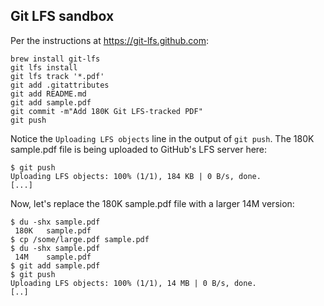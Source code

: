 ## Git LFS sandbox

Per the instructions at https://git-lfs.github.com:

    brew install git-lfs
    git lfs install
    git lfs track '*.pdf'
    git add .gitattributes
    git add README.md
    git add sample.pdf
    git commit -m"Add 180K Git LFS-tracked PDF"
    git push

Notice the `Uploading LFS objects` line in the output of `git push`. The 180K sample.pdf file is being uploaded to GitHub's LFS server here:

    $ git push
    Uploading LFS objects: 100% (1/1), 184 KB | 0 B/s, done.
    [...]

Now, let's replace the 180K sample.pdf file with a larger 14M version:

    $ du -shx sample.pdf
     180K   sample.pdf
    $ cp /some/large.pdf sample.pdf
    $ du -shx sample.pdf
     14M    sample.pdf
    $ git add sample.pdf
    $ git push
    Uploading LFS objects: 100% (1/1), 14 MB | 0 B/s, done.
    [..]
